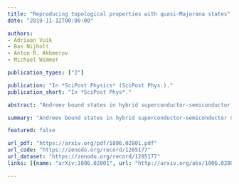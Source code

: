 ```yaml
---
title: "Reproducing topological properties with quasi-Majorana states"
date: "2019-11-12T00:00:00"

authors:
- Adriaan Vuik
- Bas Nijholt
- Anton R. Akhmerov
- Michael Wimmer

publication_types: ["2"]

publication: "In *SciPost Physics* (SciPost Phys.)."
publication_short: "In *SciPost Phys*."

abstract: "Andreev bound states in hybrid superconductor-semiconductor devices can have near-zero energy in the topologically trivial regime as long as the confinement potential is sufficiently smooth. These quasi-Majorana states show zero-bias conductance features in a topologically trivial phase, thereby mimicking spatially separated topological Majorana states. We show that in addition to the suppressed coupling between the quasi-Majorana states, also the coupling of these states across a tunnel barrier to the outside is exponentially different. As a consequence, quasi-Majorana states mimic most of the proposed Majorana signatures: quantized zero-bias peaks, the $4\\pi$ Josephson effect, and the tunneling spectrum in presence of a normal quantum dot. We identify a quantized conductance dip instead of a peak in the open regime as a distinguishing feature of true Majorana states in addition to having a bulk topological transition. Because braiding schemes rely only on the ability to couple to individual Majorana states, the exponential control over coupling strengths allows to also use quasi-Majorana states for braiding. Therefore, while the appearance of quasi-Majorana states complicates the observation of topological Majorana states, it opens an alternative route towards braiding of non-Abelian anyons and topological quantum computation."

summary: "Andreev bound states in hybrid superconductor-semiconductor devices can have near-zero energy in the topologically trivial regime as long as the confinement potential is sufficiently smooth."

featured: false

url_pdf: "https://arxiv.org/pdf/1806.02801.pdf"
url_code: "https://zenodo.org/record/1285177"
url_dataset: "https://zenodo.org/record/1285177"
links: [{name: "arXiv:1806.02801", url: "http://arxiv.org/abs/1806.02801"}, {name: "10.21468/SciPostPhys.7.5.061", url: "https://scipost.org/SciPostPhys.7.5.061"}]

---
```

